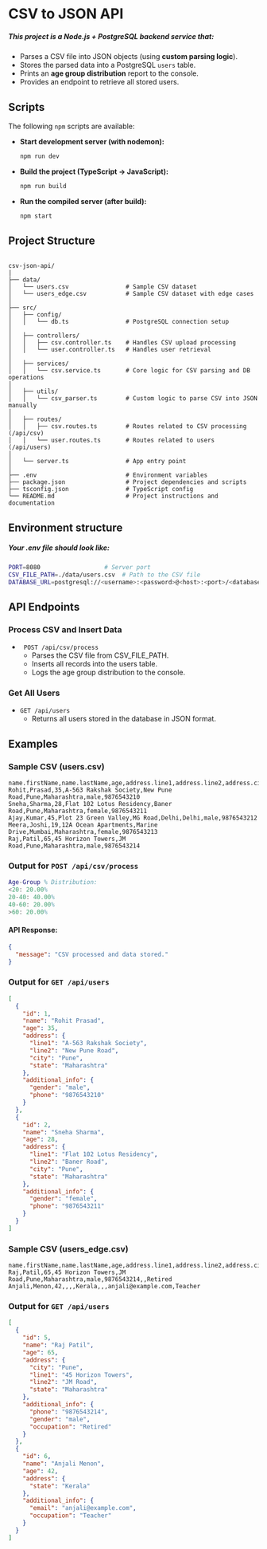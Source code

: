 
# ****CSV to JSON API****

##### This project is a Node.js + PostgreSQL backend service that:
- Parses a CSV file into JSON objects (using **custom parsing logic**).
- Stores the parsed data into a PostgreSQL `users` table.
- Prints an **age group distribution** report to the console.
- Provides an endpoint to retrieve all stored users.


## **Scripts**
The following `npm` scripts are available:

- **Start development server (with nodemon):**
  ```bash
  npm run dev
  ```
- **Build the project (TypeScript → JavaScript):**
  ```bash
  npm run build
  ```
- **Run the compiled server (after build):**
  ```bash
  npm start
  ```

## **Project Structure**

```

csv-json-api/
|
├── data/
│   └── users.csv                # Sample CSV dataset
│   └── users_edge.csv           # Sample CSV dataset with edge cases
│
├── src/
│   ├── config/
│   │   └── db.ts                # PostgreSQL connection setup
│
│   ├── controllers/
│   │   ├── csv.controller.ts    # Handles CSV upload processing
│   │   └── user.controller.ts   # Handles user retrieval
│
│   ├── services/
│   │   └── csv.service.ts       # Core logic for CSV parsing and DB operations
│
│   ├── utils/
│   │   └── csv_parser.ts        # Custom logic to parse CSV into JSON manually
│
│   ├── routes/
│   │   ├── csv.routes.ts        # Routes related to CSV processing (/api/csv)
│   │   └── user.routes.ts       # Routes related to users (/api/users)
│
│   └── server.ts                # App entry point
│
├── .env                         # Environment variables
├── package.json                 # Project dependencies and scripts
├── tsconfig.json                # TypeScript config
└── README.md                    # Project instructions and documentation

```


## Environment structure
##### Your .env file should look like:
```bash
PORT=8080                  # Server port
CSV_FILE_PATH=./data/users.csv  # Path to the CSV file
DATABASE_URL=postgresql://<username>:<password>@<host>:<port>/<database>
```


## API Endpoints

### Process CSV and Insert Data
- ```  POST /api/csv/process ```
  - Parses the CSV file from CSV_FILE_PATH.
  - Inserts all records into the users table.
  - Logs the age group distribution to the console.

### Get All Users
- ```GET /api/users```
  - Returns all users stored in the database in JSON format.



## Examples

### Sample CSV (users.csv)
```csv
name.firstName,name.lastName,age,address.line1,address.line2,address.city,address.state,gender,phone
Rohit,Prasad,35,A-563 Rakshak Society,New Pune Road,Pune,Maharashtra,male,9876543210
Sneha,Sharma,28,Flat 102 Lotus Residency,Baner Road,Pune,Maharashtra,female,9876543211
Ajay,Kumar,45,Plot 23 Green Valley,MG Road,Delhi,Delhi,male,9876543212
Meera,Joshi,19,12A Ocean Apartments,Marine Drive,Mumbai,Maharashtra,female,9876543213
Raj,Patil,65,45 Horizon Towers,JM Road,Pune,Maharashtra,male,9876543214
```

### Output for ```POST /api/csv/process```
```matlab
Age-Group % Distribution:
<20: 20.00%
20-40: 40.00%
40-60: 20.00%
>60: 20.00%
```
#### API Response:
```json
{
  "message": "CSV processed and data stored."
}
```


### Output for ```GET /api/users```
```json
[
  {
    "id": 1,
    "name": "Rohit Prasad",
    "age": 35,
    "address": {
      "line1": "A-563 Rakshak Society",
      "line2": "New Pune Road",
      "city": "Pune",
      "state": "Maharashtra"
    },
    "additional_info": {
      "gender": "male",
      "phone": "9876543210"
    }
  },
  {
    "id": 2,
    "name": "Sneha Sharma",
    "age": 28,
    "address": {
      "line1": "Flat 102 Lotus Residency",
      "line2": "Baner Road",
      "city": "Pune",
      "state": "Maharashtra"
    },
    "additional_info": {
      "gender": "female",
      "phone": "9876543211"
    }
  }
]
```


### Sample CSV (users_edge.csv)
```csv
name.firstName,name.lastName,age,address.line1,address.line2,address.city,address.state,gender,phone,email,occupation
Raj,Patil,65,45 Horizon Towers,JM Road,Pune,Maharashtra,male,9876543214,,Retired
Anjali,Menon,42,,,,Kerala,,,anjali@example.com,Teacher
```


### Output for ```GET /api/users```
```json
[
  {
    "id": 5,
    "name": "Raj Patil",
    "age": 65,
    "address": {
      "city": "Pune",
      "line1": "45 Horizon Towers",
      "line2": "JM Road",
      "state": "Maharashtra"
    },
    "additional_info": {
      "phone": "9876543214",
      "gender": "male",
      "occupation": "Retired"
    }
  },
  {
    "id": 6,
    "name": "Anjali Menon",
    "age": 42,
    "address": {
      "state": "Kerala"
    },
    "additional_info": {
      "email": "anjali@example.com",
      "occupation": "Teacher"
    }
  }
]
```
